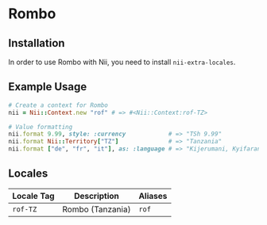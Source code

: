 <!-- This file has been generated. Source: languages/_template.md.erb -->

# Rombo

## Installation

In order to use Rombo with Nii, you need to install `nii-extra-locales`.

## Example Usage

``` ruby
# Create a context for Rombo
nii = Nii::Context.new "rof" # => #<Nii::Context:rof-TZ>

# Value formatting
nii.format 9.99, style: :currency            # => "TSh 9.99"
nii.format Nii::Territory["TZ"]              # => "Tanzania"
nii.format ["de", "fr", "it"], as: :language # => "Kijerumani, Kyifaransa, Kiitaliano"
```


## Locales

<table>
  <thead>
    <tr>
      <th>Locale Tag</th>
      <th>Description</th>
      <th>Aliases</th>
    </tr>
  </thead>
  <tbody>
    <tr>
      <td><code>rof-TZ</code></td>
      <td>Rombo (Tanzania)</td>
      <td><code>rof</code></td>
    </tr>
  </tbody>
</table>

